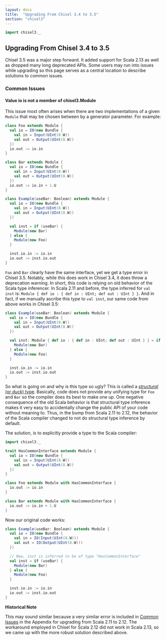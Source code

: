 ```yaml
---
layout: docs
title:  "Upgrading From Chisel 3.4 to 3.5"
section: "chisel3"
---
```


<!-- Prelude -->
```scala mdoc:invisible
import chisel3._
```
<!-- End Prelude -->

## Upgrading From Chisel 3.4 to 3.5

Chisel 3.5 was a major step forward. It added support for Scala 2.13 as well as dropped many long deprecated APIs.
Some users may run into issues while upgrading so this page serves as a central location to describe solutions to common issues.

### Common Issues

#### Value io is not a member of chisel3.Module

This issue most often arises when there are two implementations of a given `Module` that may be chosen between by a generator parameter.
For example:

```scala mdoc
class Foo extends Module {
  val io = IO(new Bundle {
    val in = Input(UInt(8.W))
    val out = Output(UInt(8.W))
  })
  io.out := io.in
}

class Bar extends Module {
  val io = IO(new Bundle {
    val in = Input(UInt(8.W))
    val out = Output(UInt(8.W))
  })
  io.out := io.in + 1.U
}
```

```scala mdoc:fail
class Example(useBar: Boolean) extends Module {
  val io = IO(new Bundle {
    val in = Input(UInt(8.W))
    val out = Output(UInt(8.W))
  })

  val inst = if (useBar) {
    Module(new Bar)
  } else {
    Module(new Foo)
  }

  inst.io.in := io.in
  io.out := inst.io.out
}
```

`Foo` and `Bar` clearly have the same interface, yet we get a type error in Chisel 3.5.
Notably, while this does work in Chisel 3.4, it does throw a deprecation warning.
In short, this code is relying on old behavior of the Scala type inferencer.
In Scala 2.11 and before, the type inferred for `val inst` is: `Module { def io : { def in : UInt; def out : UInt } }`.
And in fact, if we manually ascribe this type to `val inst`, our same code from above works in Chisel 3.5:

```scala mdoc
class Example(useBar: Boolean) extends Module {
  val io = IO(new Bundle {
    val in = Input(UInt(8.W))
    val out = Output(UInt(8.W))
  })

  val inst: Module { def io : { def in : UInt; def out : UInt } } = if (useBar) {
    Module(new Bar)
  } else {
    Module(new Foo)
  }

  inst.io.in := io.in
  io.out := inst.io.out
}
```

So what is going on and why is this type so ugly?
This is called a [_structural_ (or _duck_) type](https://en.wikipedia.org/wiki/Structural_type_system).
Basically, code does not provide any unifying type for `Foo` and `Bar` so the compiler does its best to make one up.
One negative consequence of the old Scala behavior is that structural type inference makes it very easy to accidentally
change the public API of your code without meaning to.
Thus, in the bump from Scala 2.11 to 2.12, the behavior of the Scala compiler changed to not do structural type inference by default.

The solution, is to explicitly provide a type to the Scala compiler:

```scala mdoc:invisible:reset
import chisel3._
```

```scala mdoc
trait HasCommonInterface extends Module {
  val io = IO(new Bundle {
    val in = Input(UInt(8.W))
    val out = Output(UInt(8.W))
  })
}

class Foo extends Module with HasCommonInterface {
  io.out := io.in
}

class Bar extends Module with HasCommonInterface {
  io.out := io.in + 1.U
}
```

Now our original code works:

```scala mdoc
class Example(useBar: Boolean) extends Module {
  val io = IO(new Bundle {
    val in = IO(Input(UInt(8.W)))
    val out = IO(Output(UInt(8.W)))
  })

  // Now, inst is inferred to be of type "HasCommonInterface"
  val inst = if (useBar) {
    Module(new Bar)
  } else {
    Module(new Foo)
  }

  inst.io.in := io.in
  io.out := inst.io.out
}
```

**Historical Note**

This may sound similar because a very similar error is included in [Common Issues](upgrading-from-scala-2-11#common-issues) in the Appendix for upgrading from Scala 2.11 to 2.12.
The workaround employed in Chisel for Scala 2.12 did not work in Scala 2.13, so we came up with the more robust solution described above.

